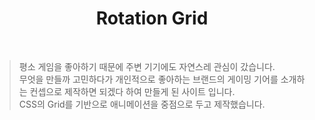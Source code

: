 <h1 align="center"> Rotation Grid</h1><br>

>평소 게임을 좋아하기 때문에 주변 기기에도 자연스레 관심이 갔습니다.<br>
>무엇을 만들까 고민하다가 개인적으로 좋아하는 브랜드의 게이밍 기어를 소개하는 컨셉으로 제작하면 되겠다 하여 만들게 된 사이트 입니다.<br>
>CSS의 Grid를 기반으로 애니메이션을 중점으로 두고 제작했습니다.


